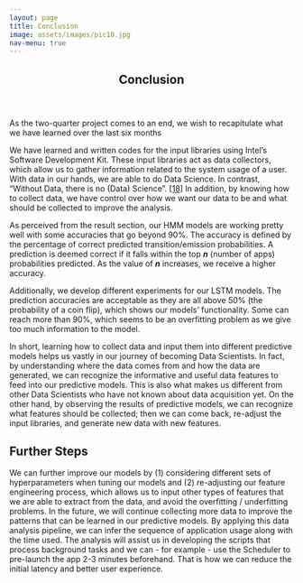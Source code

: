 ```yaml
---
layout: page
title: Conclusion
image: assets/images/pic10.jpg
nav-menu: true
---
```


<!-- Main -->
<div id="main">

<!-- One -->
<section id="one">
	<div class="inner">
		<header class="major">
			<h2>Conclusion</h2>
		</header>
    <p>As the two-quarter project comes to an end, we wish to recapitulate what we have learned over 
    the last six months</p>
    <p> We have learned and written codes for the input libraries using Intel’s Software 
    Development Kit. These input libraries act as data collectors, which allow us to gather 
    information related to the system usage of a user. With data in our hands, we are able 
    to do Data Science. In contrast, “Without Data, there is no (Data) Science”. <a href="zzreference.html">[18]</a> In addition,
    by knowing how to collect data, we have control over how we want our data to be and what 
    should be collected to improve the analysis.</p>
    <p>As perceived from the result section, our HMM models are working pretty well with some 
    accuracies that go beyond 90%. The accuracy is defined by the percentage of correct predicted 
    transition/emission probabilities. A prediction is deemed correct if it falls within the top <b><i>n</i></b> 
    (number of apps) probabilities predicted. As the value of <b><i>n</i></b> increases, we receive a higher accuracy.</p>
    <p>Additionally, we develop different experiments for our LSTM models. The prediction accuracies 
    are acceptable as they are all above 50% (the probability of a coin flip), which shows our models’ 
    functionality. Some can reach more than 90%, which seems to be an overfitting problem as we give 
    too much information to the model.</p>
    <p>In short, learning how to collect data and input them into different predictive models helps us 
    vastly in our journey of becoming Data Scientists. In fact, by understanding where the data comes 
    from and how the data are generated, we can recognize the informative and useful data features to 
    feed into our predictive models. This is also what makes us different from other Data Scientists 
    who have not known about data acquisition yet. On the other hand, by observing the results of predictive
    models, we can recognize what features should be collected; then we can come back, re-adjust the input 
    libraries, and generate new data with new features.</p>
	<h2>Further Steps</h2>
	<p>We can further improve our models by (1) considering different sets of hyperparameters when 
    tuning our models and (2) re-adjusting our feature engineering process, which allows us to input 
    other types of features that we are able to extract from the data, and avoid the overfitting / 
    underfitting problems. In the future, we will continue collecting more data to improve the patterns that can be learned in
    our predictive models. By applying this data analysis pipeline, we can infer the sequence of application
    usage along with the time used. The analysis will assist us in developing the scripts that process background
    tasks and we can - for example - use the Scheduler to pre-launch the app 2-3 minutes beforehand. That is how 
    we can reduce the initial latency and better user experience.</p>
    </div>
</section>

</div>